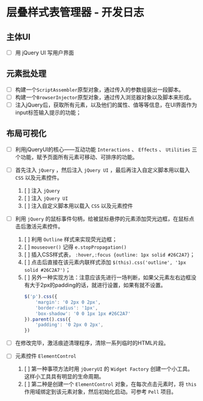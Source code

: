 # 层叠样式表管理器 - 开发日志

## 主体UI

* [ ] 用 jQuery UI 写用户界面

## 元素批处理

* [ ] 构建一个`ScriptAssembler`原型对象，通过传入的参数组装出一段脚本。
* [ ] 构建一个`BrowserInjector`原型对象，通过传入浏览器对象以及脚本来形成。
* [ ] 注入jQuery后，获取所有元素，以及他们的属性、值等等信息，在UI界面作为input标签输入提示的功能；

## 布局可视化

* [ ] 利用jQueryUI的核心——互动功能 `Interactions` 、 `Effects` 、 `Utilities` 三个功能，赋予页面所有元素可移动、可排序的功能。

* [ ] 首先注入 `jQuery` ，然后注入 `jQuery UI` ，最后再注入自定义脚本用以载入 `CSS` 以及元素控件。
    1. [ ] 注入 `jQuery`
    2. [ ] 注入 `jQuery UI`
    3. [ ] 注入自定义脚本用以载入 `CSS` 以及元素控件

* [ ] 利用 `jQuery` 的鼠标事件句柄，给被鼠标悬停的元素添加荧光边框，在鼠标点击后激活元素控件。
    1. [ ] 利用 `Outline` 样式来实现荧光边框；
    2. [ ] `mouseover()` 记得 `e.stopPropagation()`
    3. [ ] 插入CSS样式表， `:hover,:focus {outline: 1px solid #26C2A7}`；
    4. [ ] 点击后直接在该元素内联样式添加 `$(this).css('outline', '1px solid #26C2A7')`；
    5. [ ] 另外一种实现方法：注意应该先进行一场判断，如果父元素左右边框没有大于2px的padding的话，就进行设置，如果有就不设置。
        ```JavaScript
        $('p').css({
            'margin': '0 2px 0 2px',
            'border-radius': '1px',
            'box-shadow': '0 0 1px 1px #26C2A7'
        }).parent().css({
            'padding': '0 2px 0 2px',
        })
        ```

* [ ] 在修改完毕，激活痕迹清理程序，清除一系列临时的HTML片段。

* [ ] 元素控件 `ElementControl`
    1. [ ] 第一种事项方法时用 `jQueryUI` 的 `Widget Factory` 创建一个小工具。这样小工具具有明显的生命周期。
    2. [ ] 第二种是创建一个 `ElementControl` 对象，在每次点击元素时，将 `this` 作用域绑定到该元素对象，然后初始化启动。可参考 `Pell` 项目。